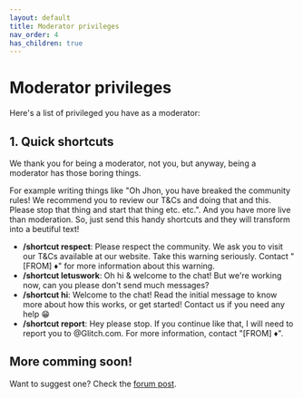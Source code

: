 ```yaml
---
layout: default
title: Moderator privileges
nav_order: 4
has_children: true
---
```


# Moderator privileges
Here's a list of privileged you have as a moderator:

## 1. Quick shortcuts
We thank you for being a moderator, not you, but anyway, being a moderator has those boring things.

For example writing things like "Oh Jhon, you have breaked the community rules! We recommend you to review our T&Cs and doing that and this. Please stop that thing and start that thing etc. etc.".
And you have more live than moderation. So, just send this handy shortcuts and they will transform into a beutiful text!

* **/shortcut respect**: Please respect the community. We ask you to visit our T&Cs available at our website. Take this warning seriously. Contact "[FROM] ♦" for more information about this warning.
* **/shortcut letuswork**: Oh hi & welcome to the chat! But we're working now, can you please don't send much messages?
* **/shortcut hi**: Welcome to the chat! Read the initial message to know more about how this works, or get started! Contact us if you need any help 😁
* **/shortcut report**: Hey please stop. If you continue like that, I will need to report you to @Glitch.com.
For more information, contact "[FROM] ♦".

## More comming soon!
Want to suggest one? Check the [forum post](https://support.glitch.com/t/meet-the-open-source-glitch-chat/53428?u=tiagorangel2011).
